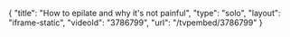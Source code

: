 {
    "title": "How to epilate and why it's not painful",
    "type": "solo",
    "layout": "iframe-static",
    "videoId": "3786799",
    "url": "\/tvpembed\/3786799"
}